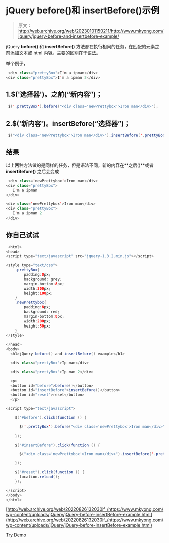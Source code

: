 # jQuery before()和 insertBefore()示例

> 原文：<http://web.archive.org/web/20230101150211/http://www.mkyong.com/jquery/jquery-before-and-insertbefore-example/>

jQuery **before()** 和 **insertBefore()** 方法都在执行相同的任务，在匹配的元素之前添加文本或 html 内容。主要的区别在于语法。

举个例子，

```java
 <div class="prettyBox">I'm a ipman</div>
<div class="prettyBox">I'm a ipman 2</div> 
```

## 1.$('选择器')。之前(“新内容”)；

```java
 $('.prettyBox').before("<div class='newPrettybox'>Iron man</div>"); 
```

## 2.$('新内容')。insertBefore(“选择器”)；

```java
 $("<div class='newPrettybox'>Iron man</div>").insertBefore('.prettyBox'); 
```

## 结果

以上两种方法做的是同样的任务，但是语法不同，新的内容在**之后()**或者 **insertBefore()** 之后会变成

```java
 <div class='newPrettybox'>Iron man</div>
<div class="prettyBox">
   I'm a ipman
</div>

<div class='newPrettybox'>Iron man</div>
<div class="prettyBox">
   I'm a ipman 2
</div> 
```

## 你自己试试

```java
 <html>
<head>
<script type="text/javascript" src="jquery-1.3.2.min.js"></script>

<style type="text/css">
	.prettyBox{
		padding:8px;
		background: grey;
		margin-bottom:8px;
		width:300px;
		height:100px;
	}
	.newPrettybox{
		padding:8px;
		background: red;
		margin-bottom:8px;
		width:200px;
		height:50px;
	}
</style>

</head>
<body>
  <h1>jQuery before() and insertBefore() example</h1>

  <div class="prettyBox">Ip man</div>

  <div class="prettyBox">Ip man 2</div>

  <p>
  <button id="before">before()</button>
  <button id="insertBefore">insertBefore()</button>
  <button id="reset">reset</button>
  </p>

<script type="text/javascript">

    $("#before").click(function () {

	  $('.prettyBox').before("<div class='newPrettybox'>Iron man</div>");

    });

	$("#insertBefore").click(function () {

	  $("<div class='newPrettybox'>Iron man</div>").insertBefore('.prettyBox');

    });

	$("#reset").click(function () {
	  location.reload();
    });

</script>
</body>
</html> 
```

[http://web.archive.org/web/20220826132030if_/https://www.mkyong.com/wp-content/uploads/jQuery/jQuery-before-insertBefore-example.html](http://web.archive.org/web/20220826132030if_/https://www.mkyong.com/wp-content/uploads/jQuery/jQuery-before-insertBefore-example.html)

[Try Demo](http://web.archive.org/web/20220826132030/http://www.mkyong.com/wp-content/uploads/jQuery/jQuery-before-insertBefore-example.html)<input type="hidden" id="mkyong-current-postId" value="5145">